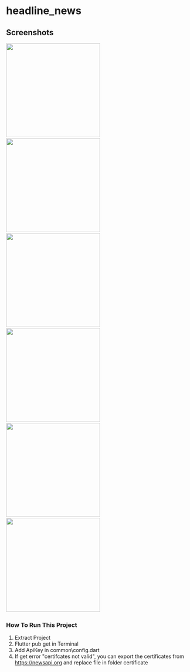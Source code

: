 # headline_news

## Screenshots

<img src="https://github.com/RifkiCS29/headline_news/blob/main/screenshots/home.jpg" width="256">&nbsp;&nbsp;
<img src="https://github.com/RifkiCS29/headline_news/blob/main/screenshots/category.jpg" width="256">&nbsp;&nbsp;
<img src="https://github.com/RifkiCS29/headline_news/blob/main/screenshots/detail.jpg" width="256">&nbsp;&nbsp;
<img src="https://github.com/RifkiCS29/headline_news/blob/main/screenshots/search.jpg" width="256">&nbsp;&nbsp;
<img src="https://github.com/RifkiCS29/headline_news/blob/main/screenshots/bookmark.jpg" width="256">&nbsp;&nbsp;
<img src="https://github.com/RifkiCS29/headline_news/blob/main/screenshots/webview.jpg" width="256">&nbsp;&nbsp;

### How To Run This Project
1. Extract Project
2. Flutter pub get in Terminal
3. Add ApiKey in common\config.dart
4. If get error "certifcates not valid", you can export the certificates from https://newsapi.org and replace file in folder certificate
